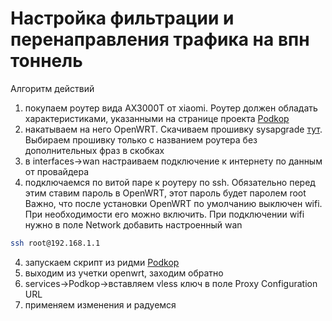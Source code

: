 # Настройка фильтрации и перенаправления трафика на впн тоннель

Алгоритм действий
1) покупаем роутер вида AX3000T от xiaomi. Роутер должен обладать характеристиками, указанными на странице проекта [Podkop](https://github.com/itdoginfo/podkop)
2) накатываем на него OpenWRT. Скачиваем прошивку sysapgrade [тут](https://firmware-selector.openwrt.org/?version=24.10.2). Выбираем прошивку только с названием роутера без дополнительных фраз в скобках
3) в interfaces->wan настраиваем подключение к интернету по данным от провайдера
4) подключаемся по витой паре к роутеру по ssh. Обязательно перед этим ставим пароль в OpenWRT, этот пароль будет паролем root  Важно, что после установки OpenWRT по умолчанию выключен wifi. При необходимости его можно включить. При подключении wifi нужно в поле Network добавить настроенный wan
```bash
ssh root@192.168.1.1
```
4) запускаем скрипт из ридми [Podkop](https://github.com/itdoginfo/podkop)
5) выходим из учетки openwrt, заходим обратно
6) services->Podkop->вставляем vless ключ в поле Proxy Configuration URL
7) применяем изменения и радуемся
